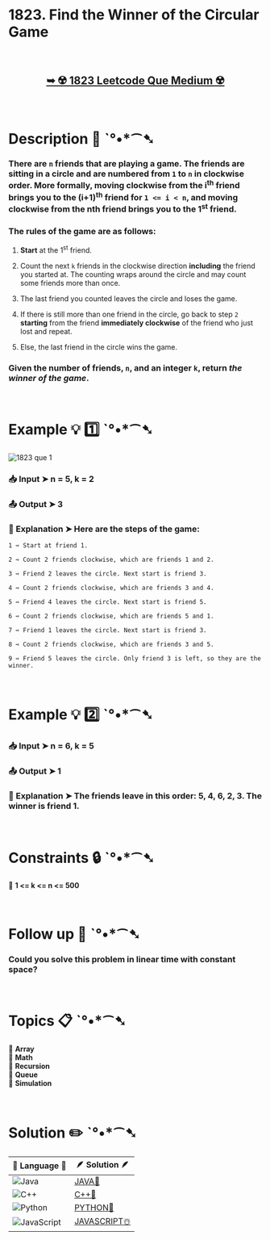 # 1823. Find the Winner of the Circular Game

</br>

<h2 align="center"> 

<a href="https://leetcode.com/problems/find-the-winner-of-the-circular-game/description/?envType=daily-question&envId=2024-07-08"><strong>➥ ☢️ 1823 Leetcode Que Medium ☢️ </strong></a>
</h2>

</br>

# Description 📜 ˋ°•*⁀➷

### There are `n` friends that are playing a game. The friends are sitting in a circle and are numbered from `1` to `n` in clockwise order. More formally, moving clockwise from the i<sup>th</sup> friend brings you to the (i+1)<sup>th</sup> friend for `1 <= i < n`, and moving clockwise from the n<sup></sup>th friend brings you to the 1<sup>st</sup> friend.

### The rules of the game are as follows:

1. **Start** at the 1<sup>st</sup> friend.

2. Count the next `k` friends in the clockwise direction **including** the friend you started at. The counting wraps around the circle and may count some friends more than once.

3. The last friend you counted leaves the circle and loses the game.

4. If there is still more than one friend in the circle, go back to step `2` **starting** from the friend **immediately clockwise** of the friend who just lost and repeat.

5. Else, the last friend in the circle wins the game.

### Given the number of friends, `n`, and an integer `k`, return *the winner of the game*.



</br>

# Example 💡 1️⃣ ˋ°•*⁀➷

![1823 que 1](https://github.com/Prakhar-002/LEETCODE/assets/136890202/ca7a4b93-b9bf-4c96-a653-69803f4ce2d8)

  ### 📥 Input  ➤ n = 5, k = 2

  ### 📤 Output  ➤ 3

  ### 🔦 Explanation  ➤ Here are the steps of the game:

    1 ➺ Start at friend 1.
    
    2 ➺ Count 2 friends clockwise, which are friends 1 and 2.
    
    3 ➺ Friend 2 leaves the circle. Next start is friend 3.
    
    4 ➺ Count 2 friends clockwise, which are friends 3 and 4.
    
    5 ➺ Friend 4 leaves the circle. Next start is friend 5.
    
    6 ➺ Count 2 friends clockwise, which are friends 5 and 1.
    
    7 ➺ Friend 1 leaves the circle. Next start is friend 3.
    
    8 ➺ Count 2 friends clockwise, which are friends 3 and 5.
    
    9 ➺ Friend 5 leaves the circle. Only friend 3 is left, so they are the winner.

</br>

# Example 💡 2️⃣ ˋ°•*⁀➷

  ### 📥 Input ➤ n = 6, k = 5

  ### 📤 Output  ➤ 1

  ### 🔦 Explanation ➤ The friends leave in this order: 5, 4, 6, 2, 3. The winner is friend 1.

</br>

# Constraints 🔒 ˋ°•*⁀➷

🔹 **1 <= k <= n <= 500** </br>

</br>

# Follow up 🧠  ˋ°•*⁀➷

### Could you solve this problem in linear time with constant space?

</br>

# Topics 📋 ˋ°•*⁀➷

🔸 **Array**  </br>
🔸 **Math**  </br>
🔸 **Recursion**  </br>
🔸 **Queue**  </br>
🔸 **Simulation**  </br>

</br>

# Solution ✏️ ˋ°•*⁀➷

| 📒 Language 📒  | 🪶 Solution 🪶 |
| ------------- | ------------- |
|  ![Java](https://img.shields.io/badge/java-%23ED8B00.svg?style=for-the-badge&logo=openjdk&logoColor=white)  | [JAVA🍁](https://github.com/Prakhar-002/LEETCODE/blob/main/%F0%9F%93%9C%20Daily%20Challange%20%F0%9F%92%A1/07%20July%20%20%F0%9F%8F%96%EF%B8%8F%202024/08%20-%2007%20-%202024%20---%201823.%20Find%20the%20Winner%20of%20the%20Circular%20Game%20%E2%98%83%EF%B8%8F%20%F0%9F%8D%81%20%F0%9F%8D%B0%20%F0%9F%8E%B2/%F0%9F%8D%81JAVA-1823-FindTheWinnerOfTheCircularGame.java) |
|  ![C++](https://img.shields.io/badge/c++-%2300599C.svg?style=for-the-badge&logo=c%2B%2B&logoColor=white)  | [C++🎲](https://github.com/Prakhar-002/LEETCODE/blob/main/%F0%9F%93%9C%20Daily%20Challange%20%F0%9F%92%A1/07%20July%20%20%F0%9F%8F%96%EF%B8%8F%202024/08%20-%2007%20-%202024%20---%201823.%20Find%20the%20Winner%20of%20the%20Circular%20Game%20%E2%98%83%EF%B8%8F%20%F0%9F%8D%81%20%F0%9F%8D%B0%20%F0%9F%8E%B2/%F0%9F%8E%B2CPP-1823-FindTheWinnerOfTheCircularGame.cpp)  |
|  ![Python](https://img.shields.io/badge/python-3670A0?style=for-the-badge&logo=python&logoColor=ffdd54)    | [PYTHON🍰](https://github.com/Prakhar-002/LEETCODE/blob/main/%F0%9F%93%9C%20Daily%20Challange%20%F0%9F%92%A1/07%20July%20%20%F0%9F%8F%96%EF%B8%8F%202024/08%20-%2007%20-%202024%20---%201823.%20Find%20the%20Winner%20of%20the%20Circular%20Game%20%E2%98%83%EF%B8%8F%20%F0%9F%8D%81%20%F0%9F%8D%B0%20%F0%9F%8E%B2/%F0%9F%8D%B0PYTHON-1823-FindTheWinnerOfTheCircularGame.py) |
| ![JavaScript](https://img.shields.io/badge/javascript-%23323330.svg?style=for-the-badge&logo=javascript&logoColor=%23F7DF1E)   | [JAVASCRIPT☃️](https://github.com/Prakhar-002/LEETCODE/blob/main/%F0%9F%93%9C%20Daily%20Challange%20%F0%9F%92%A1/07%20July%20%20%F0%9F%8F%96%EF%B8%8F%202024/08%20-%2007%20-%202024%20---%201823.%20Find%20the%20Winner%20of%20the%20Circular%20Game%20%E2%98%83%EF%B8%8F%20%F0%9F%8D%81%20%F0%9F%8D%B0%20%F0%9F%8E%B2/%E2%98%83%EF%B8%8FJAVASCRIPT-1823-FindTheWinnerOfTheCircularGame.js) |
